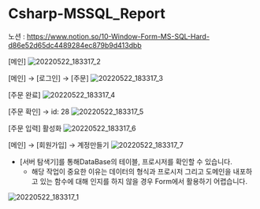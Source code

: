 # Csharp-MSSQL_Report

노션 : https://www.notion.so/10-Window-Form-MS-SQL-Hard-d86e52d65dc4489284ec879b9d413dbb

[메인]
![20220522_183317_2](https://user-images.githubusercontent.com/58411932/169688899-310f8c4f-8d03-4d2a-b6f2-e6390c0a394d.jpg)

[메인] → [로그인] → [주문]
![20220522_183317_3](https://user-images.githubusercontent.com/58411932/169688900-bc2d445d-7457-468a-ae51-cabc76019c46.jpg)

[주문 완료]
![20220522_183317_4](https://user-images.githubusercontent.com/58411932/169688902-c3fec86f-9603-4df8-a35d-7bca6d282476.jpg)

[주문 확인] → id: 28
![20220522_183317_5](https://user-images.githubusercontent.com/58411932/169688903-2b534174-c49a-4d6f-af4b-975da5b7166d.jpg)

[주문 입력] 활성화
![20220522_183317_6](https://user-images.githubusercontent.com/58411932/169688904-92279144-59f2-4944-8a47-48a46ea03dd8.jpg)

[메인] → [회원가입] → 계정만들기
![20220522_183317_7](https://user-images.githubusercontent.com/58411932/169688905-dedd4dcb-1dcf-4413-905c-fbab4cda8a29.jpg)

- [서버 탐색기]를 통해DataBase의 테이블, 프로시저를 확인할 수 있습니다.
    - 해당 작업이 중요한 이유는 데이터의 형식과 프로시저 그리고 도메인을 내포하고 있는 함수에 대해 인지를 하지 않을 경우 Form에서 활용하기 어렵습니다.
    
![20220522_183317_1](https://user-images.githubusercontent.com/58411932/169688906-bec9a20e-ea3b-439b-a92c-13816c5107b0.jpg)

